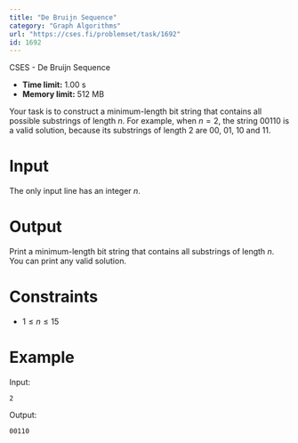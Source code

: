 ```yaml
---
title: "De Bruijn Sequence"
category: "Graph Algorithms"
url: "https://cses.fi/problemset/task/1692"
id: 1692
---
```


CSES - De Bruijn Sequence

  * **Time limit:** 1.00 s
  * **Memory limit:** 512 MB

Your task is to construct a minimum-length bit string that contains all
possible substrings of length $n$. For example, when $n=2$, the string 00110
is a valid solution, because its substrings of length $2$ are 00, 01, 10 and
11.

# Input

The only input line has an integer $n$.

# Output

Print a minimum-length bit string that contains all substrings of length $n$.
You can print any valid solution.

# Constraints

  * $1 \le n \le 15$

# Example

Input:

    
    
    2
    

Output:

    
    
    00110
    

